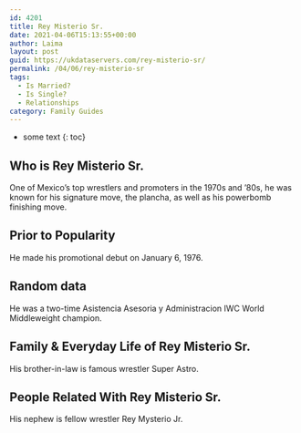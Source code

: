 ```yaml
---
id: 4201
title: Rey Misterio Sr.
date: 2021-04-06T15:13:55+00:00
author: Laima
layout: post
guid: https://ukdataservers.com/rey-misterio-sr/
permalink: /04/06/rey-misterio-sr
tags:
  - Is Married?
  - Is Single?
  - Relationships
category: Family Guides
---
```


* some text
{: toc}


## Who is Rey Misterio Sr.
                  
                  
                  
One of Mexico&#8217;s top wrestlers and promoters in the 1970s and &#8217;80s, he was known for his signature move, the plancha, as well as his powerbomb finishing move.
                  
              
            
              
            
                
                
                
## Prior to Popularity
                  
                  
                  
He made his promotional debut on January 6, 1976.
                  
              
            
              
            
                
                
                
## Random data
                  
                  
                  
He was a two-time Asistencia Asesoria y Administracion IWC World Middleweight champion.
                  
              
            
              
            
                
                
                
## Family & Everyday Life of Rey Misterio Sr.
                  
                  
                  
His brother-in-law is famous wrestler Super Astro.
                  
              
            
              
            
                
                
                
## People Related With Rey Misterio Sr.
                  
                  
                  
His nephew is fellow wrestler Rey Mysterio Jr.
                  
              
            
              
            
                
              
            
              
              
            
            
              
            
          
          
          